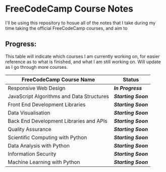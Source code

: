 # FreeCodeCamp Course Notes

I'll be using this repository to hosue all of the notes that I take during my time taking the official FreeCodeCamp courses, and aim to 

## Progress:

This table will indicate which courses I am currently working on, for easier reference as to what is finished, and what I am still working on. Will update as I go through more courses.

| __FreeCodeCamp Course Name__              | __Status__          |
| ----------------------------------------- | ------------------- |
| Responsive Web Design                     | *__In Progress__*   |
| JavaScript Algorithms and Data Structures | *__Starting Soon__* |
| Front End Development Libraries           | *__Starting Soon__* |
| Data Visualisation                        | *__Starting Soon__* |
| Back End Development Libraries and APIs   | *__Starting Soon__* |
| Quality Assurance                         | *__Starting Soon__* |
| Scientific Computing with Python          | *__Starting Soon__* |
| Data Analysis with Python                 | *__Starting Soon__* |
| Information Security                      | *__Starting Soon__* |
| Machine Learning with Python              | *__Starting Soon__* |